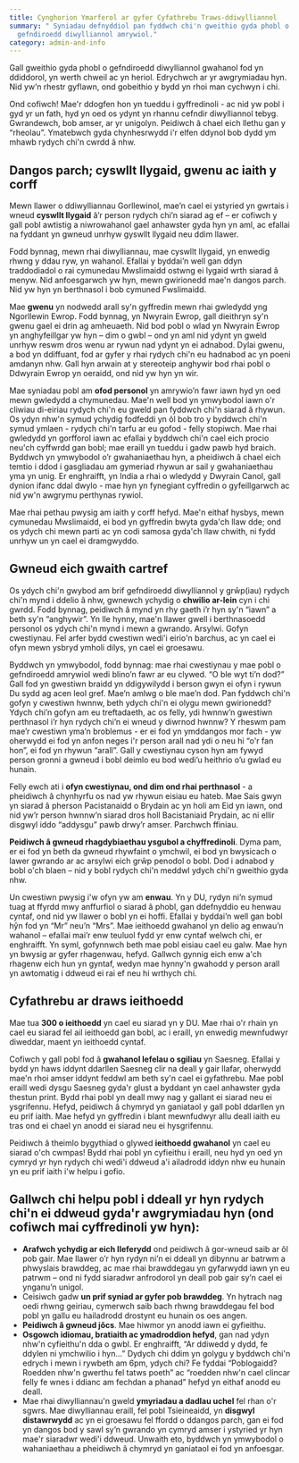 ```yaml
---
title: Cynghorion Ymarferol ar gyfer Cyfathrebu Traws-ddiwylliannol
summary: " Syniadau defnyddiol pan fyddwch chi'n gweithio gyda phobl o
  gefndiroedd diwylliannol amrywiol."
category: admin-and-info
---
```

Gall gweithio gyda phobl o gefndiroedd diwylliannol gwahanol fod yn ddiddorol, yn werth chweil ac yn heriol. Edrychwch ar yr awgrymiadau hyn. Nid yw’n rhestr gyflawn, ond gobeithio y bydd yn rhoi man cychwyn i chi.



Ond cofiwch! Mae'r ddogfen hon yn tueddu i gyffredinoli - ac nid yw pobl i gyd yr un fath, hyd yn oed os ydynt yn rhannu cefndir diwylliannol tebyg. Gwrandewch, bob amser, ar yr unigolyn. Peidiwch â chael eich llethu gan y “rheolau”. Ymatebwch gyda chynhesrwydd i'r elfen ddynol bob dydd ym mhawb rydych chi'n cwrdd â nhw.



## Dangos parch; cyswllt llygaid, gwenu ac iaith y corff



Mewn llawer o ddiwylliannau Gorllewinol, mae’n cael ei ystyried yn gwrtais i wneud **cyswllt llygaid** â’r person rydych chi’n siarad ag ef – er cofiwch y gall pobl awtistig a niwrowahanol gael anhawster gyda hyn yn aml, ac efallai na fyddant yn gwneud unrhyw gyswllt llygaid neu ddim llawer.



Fodd bynnag, mewn rhai diwylliannau, mae cyswllt llygaid, yn enwedig rhwng y ddau ryw, yn wahanol. Efallai y byddai’n well gan ddyn traddodiadol o rai cymunedau Mwslimaidd ostwng ei lygaid wrth siarad â menyw. Nid anfoesgarwch yw hyn, mewn gwirionedd mae'n dangos parch. Nid yw hyn yn berthnasol i bob cymuned Fwslimaidd.



Mae **gwenu** yn nodwedd arall sy'n gyffredin mewn rhai gwledydd yng Ngorllewin Ewrop. Fodd bynnag, yn Nwyrain Ewrop, gall dieithryn sy'n gwenu gael ei drin ag amheuaeth. Nid bod pobl o wlad yn Nwyrain Ewrop yn anghyfeillgar yw hyn – dim o gwbl – ond yn aml nid ydynt yn gweld unrhyw reswm dros wenu ar rywun nad ydynt yn ei adnabod. Dylai gwenu, a bod yn ddiffuant, fod ar gyfer y rhai rydych chi'n eu hadnabod ac yn poeni amdanyn nhw. Gall hyn arwain at y stereoteip anghywir bod rhai pobl o Ddwyrain Ewrop yn oeraidd, ond nid yw hyn yn wir.



Mae syniadau pobl am **ofod personol** yn amrywio’n fawr iawn hyd yn oed mewn gwledydd a chymunedau. Mae'n well bod yn ymwybodol iawn o'r cliwiau di-eiriau rydych chi'n eu gweld pan fyddwch chi'n siarad â rhywun. Os ydyn nhw'n symud ychydig fodfeddi yn ôl bob tro y byddwch chi'n symud ymlaen - rydych chi'n tarfu ar eu gofod - felly stopiwch. Mae rhai gwledydd yn gorfforol iawn ac efallai y byddwch chi'n cael eich procio neu'ch cyffwrdd gan bobl; mae eraill yn tueddu i gadw pawb hyd braich. Byddwch yn ymwybodol o’r gwahaniaethau hyn, a pheidiwch â chael eich temtio i ddod i gasgliadau am gymeriad rhywun ar sail y gwahaniaethau yma yn unig. Er enghraifft, yn India a rhai o wledydd y Dwyrain Canol, gall dynion ifanc ddal dwylo - mae hyn yn fynegiant cyffredin o gyfeillgarwch ac nid yw'n awgrymu perthynas rywiol.



Mae rhai pethau pwysig am iaith y corff hefyd. Mae'n eithaf hysbys, mewn cymunedau Mwslimaidd, ei bod yn gyffredin bwyta gyda'ch llaw dde; ond os ydych chi mewn parti ac yn codi samosa gyda'ch llaw chwith, ni fydd unrhyw un yn cael ei dramgwyddo.



## Gwneud eich gwaith cartref



Os ydych chi'n gwybod am brif gefndiroedd diwylliannol y grŵp(iau) rydych chi'n mynd i ddelio â nhw, gwnewch ychydig o **chwilio ar-lein** cyn i chi gwrdd. Fodd bynnag, peidiwch â mynd yn rhy gaeth i’r hyn sy'n “iawn” a beth sy'n “anghywir”. Yn lle hynny, mae'n llawer gwell i berthnasoedd personol os ydych chi'n mynd i mewn a gwrando. Arsylwi. Gofyn cwestiynau. Fel arfer bydd cwestiwn wedi'i eirio'n barchus, ac yn cael ei ofyn mewn ysbryd ymholi dilys, yn cael ei groesawu.



Byddwch yn ymwybodol, fodd bynnag: mae rhai cwestiynau y mae pobl o gefndiroedd amrywiol wedi blino’n fawr ar eu clywed. “O ble wyt ti’n dod?” Gall fod yn gwestiwn braidd yn ddigywilydd i berson gwyn ei ofyn i rywun Du sydd ag acen leol gref. Mae’n amlwg o ble mae’n dod. Pan fyddwch chi'n gofyn y cwestiwn hwnnw, beth ydych chi'n ei olygu mewn gwirionedd? Ydych chi’n gofyn am eu treftadaeth, ac os felly, ydi hwnnw’n gwestiwn perthnasol i’r hyn rydych chi’n ei wneud y diwrnod hwnnw? Y rheswm pam mae’r cwestiwn yma’n broblemus - er ei fod yn ymddangos mor fach - yw oherwydd ei fod yn anfon neges i'r person arall nad ydi o neu hi “o'r fan hon”, ei fod yn rhywun “arall”. Gall y cwestiynau cyson hyn am fywyd person gronni a gwneud i bobl deimlo eu bod wedi’u heithrio o’u gwlad eu hunain.


Felly ewch ati i **ofyn cwestiynau, ond dim ond rhai perthnasol** - a pheidiwch â chynhyrfu os nad yw rhywun eisiau eu hateb. Mae Sais gwyn yn siarad â pherson Pacistanaidd o Brydain ac yn holi am Eid yn iawn, ond nid yw’r person hwnnw’n siarad dros holl Bacistaniaid Prydain, ac ni ellir disgwyl iddo “addysgu” pawb drwy’r amser. Parchwch ffiniau.


**Peidiwch â gwneud rhagdybiaethau ysgubol a chyffredinoli**. Dyma pam, er ei fod yn beth da gwneud rhywfaint o ymchwil, ei bod yn bwysicach o lawer gwrando ar ac arsylwi eich grŵp penodol o bobl. Dod i adnabod y bobl o'ch blaen – nid y bobl rydych chi'n meddwl ydych chi'n gweithio gyda nhw.



Un cwestiwn pwysig i'w ofyn yw am **enwau**. Yn y DU, rydyn ni’n symud tuag at ffyrdd mwy anffurfiol o siarad â phobl, gan ddefnyddio eu henwau cyntaf, ond nid yw llawer o bobl yn ei hoffi. Efallai y byddai’n well gan bobl hŷn fod yn “Mr” neu’n “Mrs”. Mae ieithoedd gwahanol yn delio ag enwau’n wahanol – efallai mai’r enw teuluol fydd yr enw cyntaf welwch chi, er enghraifft. Yn syml, gofynnwch beth mae pobl eisiau cael eu galw. Mae hyn yn bwysig ar gyfer rhagenwau, hefyd. Gallwch gynnig eich enw a'ch rhagenw eich hun yn gyntaf, wedyn mae hynny'n gwahodd y person arall yn awtomatig i ddweud ei rai ef neu hi wrthych chi.



## Cyfathrebu ar draws ieithoedd



Mae tua **300 o ieithoedd** yn cael eu siarad yn y DU. Mae rhai o'r rhain yn cael eu siarad fel ail ieithoedd gan bobl, ac i eraill, yn enwedig mewnfudwyr diweddar, maent yn ieithoedd cyntaf.



Cofiwch y gall pobl fod â **gwahanol lefelau o sgiliau** yn Saesneg. Efallai y bydd yn haws iddynt ddarllen Saesneg clir na deall y gair llafar, oherwydd mae'n rhoi amser iddynt feddwl am beth sy'n cael ei gyfathrebu. Mae pobl eraill wedi dysgu Saesneg gyda'r glust a byddant yn cael anhawster gyda thestun print. Bydd rhai pobl yn deall mwy nag y gallant ei siarad neu ei ysgrifennu. Hefyd, peidiwch â chymryd yn ganiataol y gall pobl ddarllen yn eu prif iaith. Mae hefyd yn gyffredin i blant mewnfudwyr allu deall iaith eu tras ond ei chael yn anodd ei siarad neu ei hysgrifennu.



Peidiwch â theimlo bygythiad o glywed **ieithoedd gwahanol** yn cael eu siarad o'ch cwmpas! Bydd rhai pobl yn cyfieithu i eraill, neu hyd yn oed yn cymryd yr hyn rydych chi wedi'i ddweud a'i ailadrodd iddyn nhw eu hunain yn eu prif iaith i'w helpu i gofio.



## Gallwch chi helpu pobl i ddeall yr hyn rydych chi'n ei ddweud gyda'r awgrymiadau hyn (ond cofiwch mai cyffredinoli yw hyn):



* **Arafwch ychydig ar eich lleferydd** ond peidiwch â gor-wneud saib ar ôl pob gair. Mae llawer o’r hyn rydyn ni’n ei ddeall yn dibynnu ar batrwm a phwyslais brawddeg, ac mae rhai brawddegau yn gyfarwydd iawn yn eu patrwm – ond ni fydd siaradwr anfrodorol yn deall pob gair sy’n cael ei ynganu’n unigol.
* Ceisiwch gadw **un prif syniad ar gyfer pob brawddeg**. Yn hytrach nag oedi rhwng geiriau, cymerwch saib bach rhwng brawddegau fel bod pobl yn gallu eu hailadrodd drostynt eu hunain os oes angen.
* **Peidiwch â gwneud jôcs**. Mae hiwmor yn anodd iawn ei gyfieithu.
* **Osgowch idiomau, bratiaith ac ymadroddion hefyd**, gan nad ydyn nhw'n cyfieithu'n dda o gwbl. Er enghraifft, “Ar ddiwedd y dydd, fe ddylen ni ymchwilio i hyn…” Dydych chi ddim yn golygu y byddwch chi'n edrych i mewn i rywbeth am 6pm, ydych chi? Fe fyddai “Poblogaidd? Roedden nhw'n gwerthu fel tatws poeth” ac “roedden nhw'n cael clincar felly fe wnes i ddianc am fechdan a phanad” hefyd yn eithaf anodd eu deall.
* Mae rhai diwylliannau'n gweld **ymyriadau a dadlau uchel** fel rhan o'r sgwrs. Mae diwylliannau eraill, fel pobl Tsieineaidd, yn **disgwyl distawrwydd** ac yn ei groesawu fel ffordd o ddangos parch, gan ei fod yn dangos bod y sawl sy’n gwrando yn cymryd amser i ystyried yr hyn mae'r siaradwr wedi'i ddweud. Unwaith eto, byddwch yn ymwybodol o wahaniaethau a pheidiwch â chymryd yn ganiataol ei fod yn anfoesgar.
